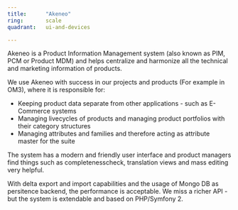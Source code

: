 ```yaml
---
title:      "Akeneo"
ring:       scale
quadrant:   ui-and-devices

---
```


Akeneo is a Product Information Management system (also known as PIM, PCM or Product MDM) and helps centralize and harmonize all the technical and marketing information of products.

We use Akeneo with success in our projects and products (For example in OM3), where it is responsible for:

-   Keeping product data separate from other applications - such as E-Commerce systems
-   Managing livecycles of products and managing product portfolios with their category structures
-   Managing attributes and families and therefore acting as attribute master for the suite

The system has a modern and friendly user interface and product managers find things such as completenesscheck, translation views and mass editing very helpful.

With delta export and import capabilities and the usage of Mongo DB as persitence backend, the performance is acceptable. We miss a richer API - but the system is extendable and based on PHP/Symfony 2.

